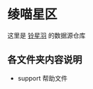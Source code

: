 # 绫喵星区

这里是 [铃星羽](https://github.com/yokinanya/0StarFeathers_Plugins) 的数据源仓库

## 各文件夹内容说明

- support       帮助文件

